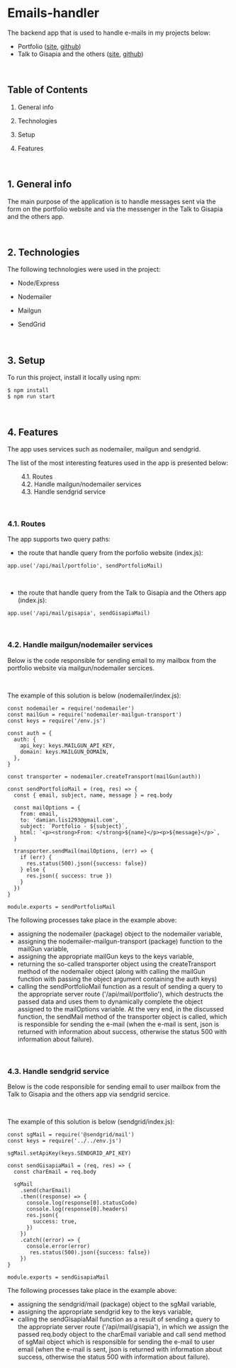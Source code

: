 # Emails-handler

The backend app that is used to handle e-mails in my projects below:

- Portfolio ([site](https://damianlis.pl/), [github](https://github.com/damian-lis/Portfolio-Website))
- Talk to Gisapia and the others ([site](https://talktogisapiaandtheothers.pl/), [github](https://github.com/damian-lis/Talk-to-Gisapia-and-the-Others))

<br/>

## Table of Contents

1. General info
2. Technologies
3. Setup
4. Features

   <br/>

## 1. General info

The main purpose of the application is to handle messages sent via the form on the portfolio website and via the messenger in the Talk to Gisapia and the others app.

<br/>

## 2. Technologies

The following technologies were used in the project:

- Node/Express
- Nodemailer
- Mailgun
- SendGrid

  <br/>

## 3. Setup

To run this project, install it locally using npm:

```
$ npm install
$ npm run start
```

<br/>

## 4. Features

The app uses services such as nodemailer, mailgun and sendgrid.

The list of the most interesting features used in the app is presented below:

&nbsp; &nbsp; &nbsp; &nbsp; 4.1. Routes <br/>
&nbsp; &nbsp; &nbsp; &nbsp; 4.2. Handle mailgun/nodemailer services <br/>
&nbsp; &nbsp; &nbsp; &nbsp; 4.3. Handle sendgrid service <br/>

<br/>

### 4.1. Routes

The app supports two query paths:

- the route that handle query from the porfolio website (index.js):

```
app.use('/api/mail/portfolio', sendPortfolioMail)
```

<br/>

- the route that handle query from the Talk to Gisapia and the Others app (index.js):

```
app.use('/api/mail/gisapia', sendGisapiaMail)
```

<br/>

### 4.2. Handle mailgun/nodemailer services

Below is the code responsible for sending email to my mailbox from the portfolio website via mailgun/nodemailer sercices.

<br/>

The example of this solution is below (nodemailer/index.js):

```
const nodemailer = require('nodemailer')
const mailGun = require('nodemailer-mailgun-transport')
const keys = require('/env.js')

const auth = {
  auth: {
    api_key: keys.MAILGUN_API_KEY,
    domain: keys.MAILGUN_DOMAIN,
  },
}

const transporter = nodemailer.createTransport(mailGun(auth))

const sendPortfolioMail = (req, res) => {
  const { email, subject, name, message } = req.body

  const mailOptions = {
    from: email,
    to: 'damian.lis1293@gmail.com',
    subject: `Portfolio - ${subject}`,
    html: `<p><strong>From: </strong>${name}</p><p>${message}</p>`,
  }

  transporter.sendMail(mailOptions, (err) => {
    if (err) {
      res.status(500).json({success: false})
    } else {
      res.json({ success: true })
    }
  })
}

module.exports = sendPortfolioMail
```

The following processes take place in the example above:

- assigning the nodemailer (package) object to the nodemailer variable,
- assigning the nodemailer-mailgun-transport (package) function to the mailGun variable,
- assigning the appropriate mailGun keys to the keys variable,
- returning the so-called transporter object using the createTransport method of the nodemailer object (along with calling the mailGun function with passing the object argument containing the auth keys)
- calling the sendPortfolioMail function as a result of sending a query to the appropriate server route ('/api/mail/portfolio'), which destructs the passed data and uses them to dynamically complete the object assigned to the mailOptions variable. At the very end, in the discussed function, the sendMail method of the transporter object is called, which is responsible for sending the e-mail (when the e-mail is sent, json is returned with information about success, otherwise the status 500 with information about failure).

<br/>

### 4.3. Handle sendgrid service

Below is the code responsible for sending email to user mailbox from the Talk to Gisapia and the others app via sendgrid sercice.

<br/>

The example of this solution is below (sendgrid/index.js):

```
const sgMail = require('@sendgrid/mail')
const keys = require('../../env.js')

sgMail.setApiKey(keys.SENDGRID_API_KEY)

const sendGisapiaMail = (req, res) => {
  const charEmail = req.body

  sgMail
    .send(charEmail)
    .then((response) => {
      console.log(response[0].statusCode)
      console.log(response[0].headers)
      res.json({
        success: true,
      })
    })
    .catch((error) => {
      console.error(error)
       res.status(500).json({success: false})
    })
}

module.exports = sendGisapiaMail

```

The following processes take place in the example above:

- assigning the sendgrid/mail (package) object to the sgMail variable,
- assigning the appropriate sendgrid key to the keys variable,
- calling the sendGisapiaMail function as a result of sending a query to the appropriate server route ('/api/mail/gisapia'), in which we assign the passed req.body object to the charEmail variable and call send method of sgMail object which is responsible for sending the e-mail to user email (when the e-mail is sent, json is returned with information about success, otherwise the status 500 with information about failure).

